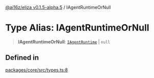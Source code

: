 [@ai16z/eliza v0.1.5-alpha.5](../index.md) / IAgentRuntimeOrNull

# Type Alias: IAgentRuntimeOrNull

> **IAgentRuntimeOrNull**: [`IAgentRuntime`](../interfaces/IAgentRuntime.md) \| `null`

## Defined in

[packages/core/src/types.ts:8](https://github.com/roschler/eliza/blob/main/packages/core/src/types.ts#L8)
